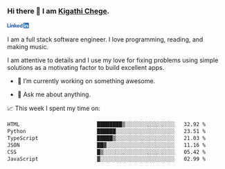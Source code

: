 ### Hi there 👋 I am [Kigathi Chege](https://www.google.com/search?q=kigathi+chege).

<!-- [![LinkedIn](/Linkedin-logo-png.png)]([link to your URL](https://www.linkedin.com/in/kigathi/)) -->

[<img alt="alt_text" width="50px" src="Linkedin-logo-png.png" />](https://www.linkedin.com/in/kigathi/)

I am a full stack software engineer. I love programming, reading, and making music.

I am attentive to details and I use my love for fixing problems using simple solutions as a motivating factor to build excellent apps.
<!-- Glad to see you here!  -->
<!-- 
${kigathi-chege}.${your.repo.id}
![visitors](https://visitor-badge.glitch.me/badge?page_id=page.id) 
-->

<!--
**kigathi-chege/kigathi-chege** is a ✨ _special_ ✨ repository because its `README.md` (this file) appears on your GitHub profile.

Here are some ideas to get you started:
-->

- 🔭 I’m currently working on something awesome.
<!--
- 🌱 I’m currently learning SpringBoot.
- 👯 I’m looking to collaborate on a Django project.
- 🤔 I’m looking for help with payment schemes.
-->
- 💬 Ask me about anything.
<!--
- 📫 How to reach me: [Gmail](mailto:chegekigathi@gmail.com)
- ⚡ Fun fact: I am a Priest ✝️
-->

<!-- 
📊️ My Github stats

<img height="180em" src="https://github-readme-stats.vercel.app/api?username=kigathi-chege&show_icons=true&hide_border=true&&count_private=true&include_all_commits=true" />
-->

📈️ This week I spent my time on:

<!--START_SECTION:waka-->

```text
HTML                         ████████▒░░░░░░░░░░░░░░░░   32.92 %
Python                       ██████░░░░░░░░░░░░░░░░░░░   23.51 %
TypeScript                   █████▒░░░░░░░░░░░░░░░░░░░   21.03 %
JSON                         ██▓░░░░░░░░░░░░░░░░░░░░░░   11.16 %
CSS                          █▒░░░░░░░░░░░░░░░░░░░░░░░   05.42 %
JavaScript                   ▓░░░░░░░░░░░░░░░░░░░░░░░░   02.99 %
```

<!--END_SECTION:waka-->
